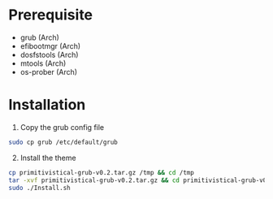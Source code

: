 # Prerequisite
* grub (Arch)
* efibootmgr (Arch)
* dosfstools (Arch)
* mtools (Arch)
* os-prober (Arch)

# Installation

1. Copy the grub config file
```sh
sudo cp grub /etc/default/grub
```

2. Install the theme
```sh
cp primitivistical-grub-v0.2.tar.gz /tmp && cd /tmp
tar -xvf primitivistical-grub-v0.2.tar.gz && cd primitivistical-grub-v0.2
sudo ./Install.sh
```
